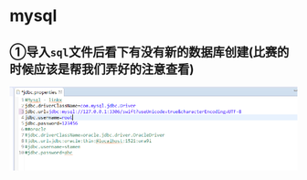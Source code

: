 # mysql

## ①导入`sql`文件后看下有没有新的数据库创建\(比赛的时候应该是帮我们弄好的注意查看\)

![1542638824602](../.gitbook/assets/jdbc.png)


